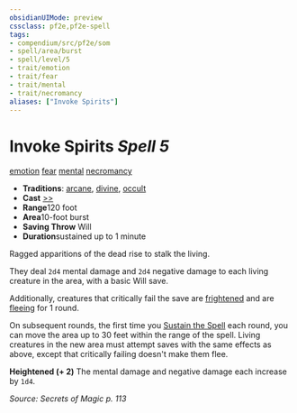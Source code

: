 ```yaml
---
obsidianUIMode: preview
cssclass: pf2e,pf2e-spell
tags:
- compendium/src/pf2e/som
- spell/area/burst
- spell/level/5
- trait/emotion
- trait/fear
- trait/mental
- trait/necromancy
aliases: ["Invoke Spirits"]
---
```

# Invoke Spirits *Spell 5*   
[emotion](../../rules/traits/emotion.md)  [fear](../../rules/traits/fear.md)  [mental](../../rules/traits/mental.md)  [necromancy](../../rules/traits/necromancy.md)  

- **Traditions**: [arcane](../../rules/traits/arcane.md), [divine](../../rules/traits/divine.md), [occult](../../rules/traits/occult.md)
- **Cast** [>>](../../rules/core-rulebook/chapter-9-playing-the-game.md#Actions "Two-Action") 
- **Range**120 foot
- **Area**10-foot burst
- **Saving Throw** Will
- **Duration**sustained up to 1 minute

Ragged apparitions of the dead rise to stalk the living.

They deal `2d4` mental damage and `2d4` negative damage to each living creature in the area, with a basic Will save.

Additionally, creatures that critically fail the save are [frightened](../../rules/conditions.md#Frightened) and are [fleeing](../../rules/conditions.md#Fleeing) for 1 round.

On subsequent rounds, the first time you [Sustain the Spell](../../rules/actions/sustain-a-spell.md) each round, you can move the area up to 30 feet within the range of the spell. Living creatures in the new area must attempt saves with the same effects as above, except that critically failing doesn't make them flee.

**Heightened (+ 2)** The mental damage and negative damage each increase by `1d4`.

*Source: Secrets of Magic p. 113*